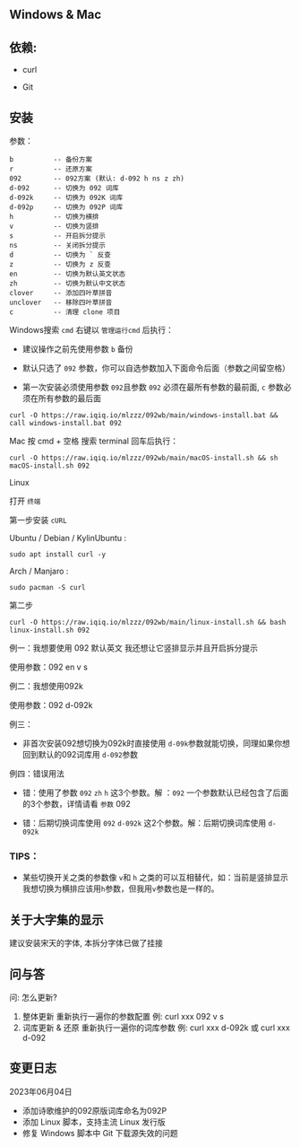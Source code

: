 ## Windows & Mac

## 依赖:

- curl

- Git

## 安装

参数：

```batch
b          -- 备份方案
r          -- 还原方案
092        -- 092方案 (默认: d-092 h ns z zh)
d-092      -- 切换为 092 词库
d-092k     -- 切换为 092K 词库
d-092p     -- 切换为 092P 词库
h          -- 切换为横排
v          -- 切换为竖排
s          -- 开启拆分提示
ns         -- 关闭拆分提示
d          -- 切换为 ` 反查
z          -- 切换为 z 反查
en         -- 切换为默认英文状态
zh         -- 切换为默认中文状态
clover     -- 添加四叶草拼音
unclover   -- 移除四叶草拼音
c          -- 清理 clone 项目
```

Windows搜索 `cmd` 右键以 `管理运行cmd` 后执行：

- 建议操作之前先使用参数 `b` 备份

- 默认只选了 `092` 参数，你可以自选参数加入下面命令后面（参数之间留空格）

- 第一次安装必须使用参数 `092`且参数 `092` 必须在最所有参数的最前面, `c` 参数必须在所有参数的最后面

```batch
curl -O https://raw.iqiq.io/mlzzz/092wb/main/windows-install.bat && call windows-install.bat 092
```

Mac 按 cmd + 空格 搜索 terminal 回车后执行：

```shell
curl -O https://raw.iqiq.io/mlzzz/092wb/main/macOS-install.sh && sh macOS-install.sh 092
```

Linux

打开 `终端`

第一步安装 `cURL`

Ubuntu / Debian / KylinUbuntu :

```shell
sudo apt install curl -y
```

Arch / Manjaro :

```shell
sudo pacman -S curl
```

第二步

```shell
curl -O https://raw.iqiq.io/mlzzz/092wb/main/linux-install.sh && bash linux-install.sh 092
```

例一：我想要使用 092 默认英文 我还想让它竖排显示并且开启拆分提示

使用参数：092 en v s

例二：我想使用092k

使用参数：092 d-092k

例三：

- 非首次安装092想切换为092k时直接使用 `d-09k`参数就能切换，同理如果你想回到默认的092词库用 `d-092`参数

例四：错误用法 

- 错：使用了参数 `092`  `zh` `h`  这3个参数。解 ：`092` 一个参数默认已经包含了后面的3个参数，详情请看 `参数` 092

- 错：后期切换词库使用 `092`  `d-092k` 这2个参数。解：后期切换词库使用 `d-092k` 

### TIPS：

- 某些切换开关之类的参数像 `v`和 `h` 之类的可以互相替代，如：当前是竖排显示我想切换为横排应该用`h`参数，但我用`v`参数也是一样的。

## 关于大字集的显示

建议安装宋天的字体, 本拆分字体已做了挂接

## 问与答

问: 怎么更新?

1. 整体更新
   重新执行一遍你的参数配置
   例: curl xxx 092 v s
2. 词库更新 & 还原
   重新执行一遍你的词库参数
   例: curl xxx d-092k  或 curl xxx d-092

## 变更日志
2023年06月04日
- 添加诗歌维护的092原版词库命名为092P
- 添加 Linux 脚本，支持主流 Linux 发行版
- 修复 Windows 脚本中 Git 下载源失效的问题
